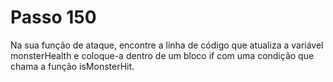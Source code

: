 # Passo 150

Na sua função de ataque, encontre a linha de código que atualiza a variável monsterHealth e coloque-a dentro de um bloco if com uma condição que chama a função isMonsterHit.